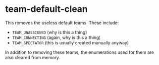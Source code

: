 # team-default-clean

This removes the useless default teams. These include:

+ `TEAM_UNASSIGNED` (why is this a thing)
+ `TEAM_CONNECTING` (again, why is this a thing)
+ `TEAM_SPECTATOR`  (this is usually created manually anyway)

In addition to removing these teams, the enumerations used for them are also cleared from memory.
